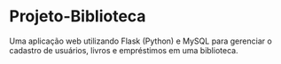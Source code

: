 # Projeto-Biblioteca
Uma aplicação web utilizando Flask (Python) e MySQL para gerenciar o cadastro de usuários, livros e empréstimos em uma biblioteca.
